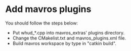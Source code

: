 # Add mavros plugins

You should follow the steps below:

- Put whud_*.cpp into mavros_extras' plugins directory.
- Change the CMakelist.txt and mavros_plugins.xml file.
- Build mavros workspace by type in "catkin build". 
